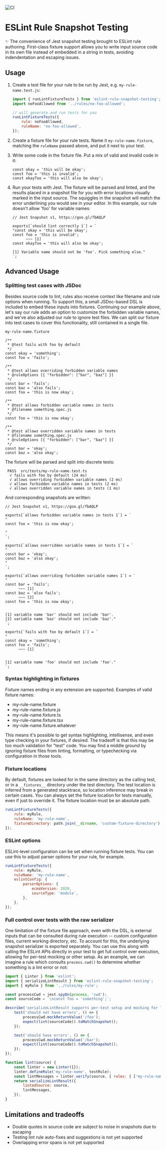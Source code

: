 ![CI](https://github.com/jwbay/eslint-snapshot-testing/workflows/CI/badge.svg)

# ESLint Rule Snapshot Testing

✨ The convenience of Jest snapshot testing brought to ESLint rule authoring. First-class fixture
support allows you to write input source code in its own file instead of embedded in a string in
tests, avoiding indendentation and escaping issues.

## Usage

1. Create a test file for your rule to be run by Jest, e.g. `my-rule-name.test.js`:

    ```js
    import { runLintFixtureTests } from 'eslint-rule-snapshot-testing';
    import noFooAllowed from '../rules/no-foo-allowed';

    // will generate and run tests for you
    runLintFixtureTests({
        rule: noFooAllowed,
        ruleName: 'no-foo-allowed',
    });
    ```

1. Create a fixture file for your rule tests. Name it `my-rule-name.fixture`, matching the
   `ruleName` passed above, and put it next to your test.
1. Write some code in the fixture file. Put a mix of valid and invalid code in it:
    ```
    const okay = 'this will be okay';
    const foo = 'this is invalid';
    const okayToo = 'this will also be okay';
    ```
1. Run your tests with Jest. The fixture will be parsed and linted, and the results placed in a
   snapshot file for you with error locations visually marked in the input source. The squiggles in
   the snapshot will match the error underlining you would see in your editor. In this example, our
   rule doesn't allow 'foo' for variable names:

    ```
    // Jest Snapshot v1, https://goo.gl/fbAQLP

    exports[`should lint correctly 1`] = `
    "const okay = 'this will be okay';
    const foo = 'this is invalid';
          ~~~ [1]
    const okayToo = 'this will also be okay';

    [1] Variable name should not be 'foo'. Pick something else."
    `;
    ```

## Advanced Usage

### Splitting test cases with JSDoc

Besides source code to lint, rules also receive context like filename and rule options when running.
To support this, a small JSDoc-based DSL is included to embed these inputs into fixtures. Continuing
our example above, let's say our rule adds an option to customize the forbidden variable names, and
we've also adjusted our rule to ignore test files. We can split our fixture into test cases to cover
this functionality, still contained in a single file.

`my-rule-name.fixture`

```
/**
 * @test fails with foo by default
 */
const okay = 'something';
const foo = 'fails';

/**
 * @test allows overriding forbidden variable names
 * @ruleOptions [{ "forbidden": ["bar", "baz"] }]
 */
const bar = 'fails';
const baz = 'also fails';
const foo = 'this is now okay';

/**
 * @test allows forbidden variable names in tests
 * @filename something.spec.js
 */
const foo = 'this is now okay';

/**
 * @test allows overridden variable names in tests
 * @filename something.spec.js
 * @ruleOptions [{ "forbidden": ["bar", "baz"] }]
 */
const bar = 'okay';
const baz = 'also okay';
```

The fixture will be parsed and split into discrete tests:

```
 PASS  src/tests/my-rule-name.test.ts
  √ fails with foo by default (24 ms)
  √ allows overriding forbidden variable names (2 ms)
  √ allows forbidden variable names in tests (2 ms)
  √ allows overridden variable names in tests (1 ms)
```

And corresponding snapshots are written:

```
// Jest Snapshot v1, https://goo.gl/fbAQLP

exports[`allows forbidden variable names in tests 1`] = `
"
const foo = 'this is now okay';

"
`;

exports[`allows overridden variable names in tests 1`] = `
"
const bar = 'okay';
const baz = 'also okay';
"
`;

exports[`allows overriding forbidden variable names 1`] = `
"
const bar = 'fails';
      ~~~ [1]
const baz = 'also fails';
      ~~~ [2]
const foo = 'this is now okay';


[1] variable name 'bar' should not include 'bar'.
[2] variable name 'baz' should not include 'baz'."
`;

exports[`fails with foo by default 1`] = `
"
const okay = 'something';
const foo = 'fails';
      ~~~ [1]


[1] variable name 'foo' should not include 'foo'."
`;

```

### Syntax highlighting in fixtures

Fixture names ending in any extension are supported. Examples of valid fixture names:

-   my-rule-name.fixture
-   my-rule-name.fixture.js
-   my-rule-name.fixture.ts
-   my-rule-name.fixture.tsx
-   my-rule-name.fixture.whatever

This means it's possible to get syntax highlighting, intellisense, and even type checking in your
fixtures, if desired. The tradeoff is that this may be too much validation for "test" code. You may
find a middle ground by ignoring fixture files from linting, formatting, or typechecking via
configuration in those tools.

### Fixture locations

By default, fixtures are looked for in the same directory as the calling test, or in a
`__fixtures__` directory under the test directory. The test location is inferred from a generated
stacktrace, so location inference may break in certain cases. You can always set the fixture
location for tests manually, even if just to override it. The fixture location must be an absolute
path.

```js
runLintFixtureTests({
    rule: myRule,
    ruleName: 'my-rule-name',
    fixtureDirectory: path.join(__dirname, 'custom-fixture-directory'),
});
```

### ESLint options

ESLint-level configuration can be set when running fixture tests. You can use this to adjust parser
options for your rule, for example.

```js
runLintFixtureTests({
    rule: myRule,
    ruleName: 'my-rule-name',
    eslintConfig: {
        parserOptions: {
            ecmaVersion: 2020,
            sourceType: 'module',
        },
    },
});
```

### Full control over tests with the raw serializer

One limitation of the fixture file approach, even with the DSL, is external inputs that can be
consulted during rule execution -- custom configuration files, current working directory, etc. To
account for this, the underlying snapshot serializer is exported separately. You can use this along
with calling the ESLint APIs directly in your test to get full control over execution, allowing for
per-test mocking or other setup. As an example, we can imagine a rule which consults `process.cwd()`
to determine whether something is a lint error or not:

```js
import { Linter } from 'eslint';
import { serializeLintResult } from 'eslint-rule-snapshot-testing';
import { myRule } from '../rules/my-rule';

const processCwd = jest.spyOn(process, 'cwd');
const sourceCode = `\nconst foo = 'something';`;

describe('serializeLintResult supports per-test setup and mocking for lint rules', () => {
    test('should not have errors', () => {
        processCwd.mockReturnValue('/foo');
        expect(lint(sourceCode)).toMatchSnapshot();
    });

    test('should have errors', () => {
        processCwd.mockReturnValue('/bar');
        expect(lint(sourceCode)).toMatchSnapshot();
    });
});

function lint(source) {
    const linter = new Linter({});
    linter.defineRule('my-rule-name', testRule);
    const lintMessages = linter.verify(source, { rules: { ['my-rule-name']: 'error' } });
    return serializeLintResult({
        lintedSource: source,
        lintMessages,
    });
}
```

## Limitations and tradeoffs

-   Double quotes in source code are subject to noise in snapshots due to escaping
-   Testing lint rule auto-fixes and suggestions is not yet supported
-   Overlapping error spans is not yet supported
